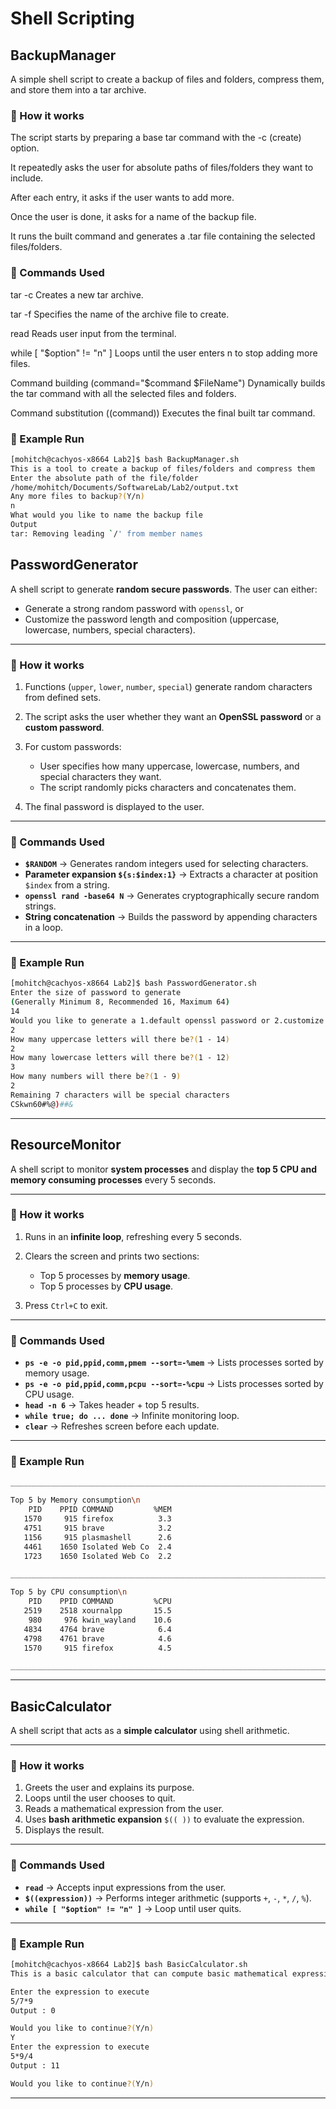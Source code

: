 # Shell Scripting

## BackupManager

A simple shell script to create a backup of files and folders, compress them, and store them into a tar archive.

### 🔹 How it works

The script starts by preparing a base tar command with the -c (create) option.

It repeatedly asks the user for absolute paths of files/folders they want to include.

After each entry, it asks if the user wants to add more.

Once the user is done, it asks for a name of the backup file.

It runs the built command and generates a .tar file containing the selected files/folders.

### 🔹 Commands Used

tar -c
Creates a new tar archive.

tar -f <filename>
Specifies the name of the archive file to create.

read
Reads user input from the terminal.

while [ "$option" != "n" ]
Loops until the user enters n to stop adding more files.

Command building (command="$command $FileName")
Dynamically builds the tar command with all the selected files and folders.

Command substitution ($($command))
Executes the final built tar command.

### 🔹 Example Run


```bash
[mohitch@cachyos-x8664 Lab2]$ bash BackupManager.sh 
This is a tool to create a backup of files/folders and compress them
Enter the absolute path of the file/folder
/home/mohitch/Documents/SoftwareLab/Lab2/output.txt
Any more files to backup?(Y/n)
n
What would you like to name the backup file
Output
tar: Removing leading `/' from member names

```


## PasswordGenerator

A shell script to generate **random secure passwords**. The user can either:

* Generate a strong random password with `openssl`, or
* Customize the password length and composition (uppercase, lowercase, numbers, special characters).

---

### 🔹 How it works

1. Functions (`upper`, `lower`, `number`, `special`) generate random characters from defined sets.
2. The script asks the user whether they want an **OpenSSL password** or a **custom password**.
3. For custom passwords:

   * User specifies how many uppercase, lowercase, numbers, and special characters they want.
   * The script randomly picks characters and concatenates them.
4. The final password is displayed to the user.

---

### 🔹 Commands Used

* **`$RANDOM`** → Generates random integers used for selecting characters.
* **Parameter expansion `${s:$index:1}`** → Extracts a character at position `$index` from a string.
* **`openssl rand -base64 N`** → Generates cryptographically secure random strings.
* **String concatenation** → Builds the password by appending characters in a loop.

---

### 🔹 Example Run

```bash
[mohitch@cachyos-x8664 Lab2]$ bash PasswordGenerator.sh 
Enter the size of password to generate
(Generally Minimum 8, Recommended 16, Maximum 64)
14
Would you like to generate a 1.default openssl password or 2.customize this process?(1/2)
2
How many uppercase letters will there be?(1 - 14)
2
How many lowercase letters will there be?(1 - 12)
3
How many numbers will there be?(1 - 9)
2
Remaining 7 characters will be special characters
CSkwn60#%@)##&

```

---

##  ResourceMonitor

A shell script to monitor **system processes** and display the **top 5 CPU and memory consuming processes** every 5 seconds.

---

### 🔹 How it works

1. Runs in an **infinite loop**, refreshing every 5 seconds.
2. Clears the screen and prints two sections:

   * Top 5 processes by **memory usage**.
   * Top 5 processes by **CPU usage**.
3. Press `Ctrl+C` to exit.

---

### 🔹 Commands Used

* **`ps -e -o pid,ppid,comm,pmem --sort=-%mem`** → Lists processes sorted by memory usage.
* **`ps -e -o pid,ppid,comm,pcpu --sort=-%cpu`** → Lists processes sorted by CPU usage.
* **`head -n 6`** → Takes header + top 5 results.
* **`while true; do ... done`** → Infinite monitoring loop.
* **`clear`** → Refreshes screen before each update.

---

### 🔹 Example Run

```bash
__________________________________________________________________________________

Top 5 by Memory consumption\n
    PID    PPID COMMAND         %MEM
   1570     915 firefox          3.3
   4751     915 brave            3.2
   1156     915 plasmashell      2.6
   4461    1650 Isolated Web Co  2.4
   1723    1650 Isolated Web Co  2.2

__________________________________________________________________________________

Top 5 by CPU consumption\n
    PID    PPID COMMAND         %CPU
   2519    2518 xournalpp       15.5
    980     976 kwin_wayland    10.6
   4834    4764 brave            6.4
   4798    4761 brave            4.6
   1570     915 firefox          4.5

__________________________________________________________________________________

```

---

## BasicCalculator

A shell script that acts as a **simple calculator** using shell arithmetic.

---

### 🔹 How it works

1. Greets the user and explains its purpose.
2. Loops until the user chooses to quit.
3. Reads a mathematical expression from the user.
4. Uses **bash arithmetic expansion** `$(( ))` to evaluate the expression.
5. Displays the result.

---

### 🔹 Commands Used

* **`read`** → Accepts input expressions from the user.
* **`$((expression))`** → Performs integer arithmetic (supports `+`, `-`, `*`, `/`, `%`).
* **`while [ "$option" != "n" ]`** → Loop until user quits.

---

### 🔹 Example Run

```bash
[mohitch@cachyos-x8664 Lab2]$ bash BasicCalculator.sh 
This is a basic calculator that can compute basic mathematical expressions including additions and multiplications

Enter the expression to execute
5/7*9
Output : 0

Would you like to continue?(Y/n)
Y
Enter the expression to execute
5*9/4
Output : 11

Would you like to continue?(Y/n)

```

---

